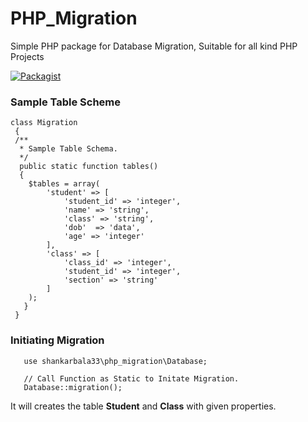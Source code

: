# PHP_Migration
Simple PHP package for Database Migration, Suitable for all kind PHP Projects

[![Packagist](https://img.shields.io/packagist/v/jgrossi/corcel.svg)](https://github.com/shankarThiyagaraajan/PHP_Migration/releases)

### Sample Table Scheme
        
    class Migration
     {    
     /**
      * Sample Table Schema.
      */
      public static function tables()
      {
        $tables = array(
            'student' => [
                'student_id' => 'integer',
                'name' => 'string',
                'class' => 'string',
                'dob'  => 'data',
                'age' => 'integer'
            ],
            'class' => [
                'class_id' => 'integer',
                'student_id' => 'integer',
                'section' => 'string'
            ]
        );
       }
     }
       
 ### Initiating Migration
 
       use shankarbala33\php_migration\Database;
       
       // Call Function as Static to Initate Migration.
       Database::migration();
        
It will creates the table **Student** and **Class** with given properties.
